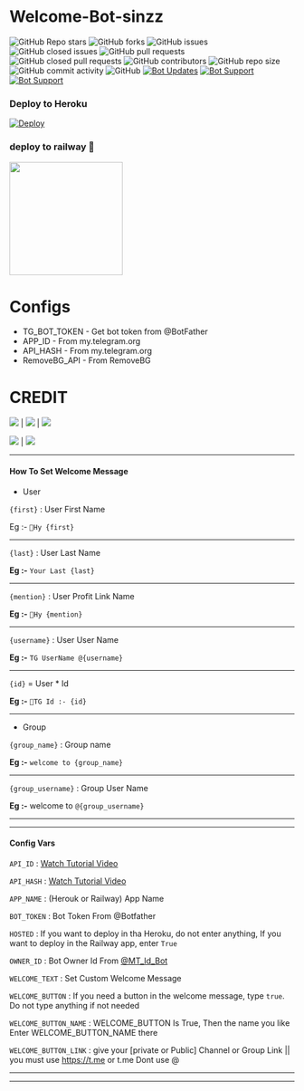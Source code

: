 # Welcome-Bot-sinzz

  
![GitHub Repo stars](https://img.shields.io/github/stars/Sinan-M-116/welcome-bot-sinzz?color=blue&style=flat)
![GitHub forks](https://img.shields.io/github/forks/Sinan-M-116/welcome-bot-sinzz?color=green&style=flat)
![GitHub issues](https://img.shields.io/github/issues/Sinan-M-116/welcome-bot-sinzz)
![GitHub closed issues](https://img.shields.io/github/issues-closed/Sinan-M-116/welcome-bot-sinzz)
![GitHub pull requests](https://img.shields.io/github/issues-pr/Sinan-M-116/welcome-bot-sinzz)
![GitHub closed pull requests](https://img.shields.io/github/issues-pr-closed/Sinan-M-116/welcome-bot-sinzz)
![GitHub contributors](https://img.shields.io/github/contributors/Sinan-M-116/welcome-bot-sinzz?style=flat)
![GitHub repo size](https://img.shields.io/github/repo-size/Sinan-M-116/welcome-bot-sinzz?color=red)
![GitHub commit activity](https://img.shields.io/github/commit-activity/m/Sinan-M-116/welcome-bot-sinzz)
![GitHub](https://img.shields.io/github/license/Sinan-M-116/welcome-bot-sinzz)
[![Bot Updates](https://img.shields.io/badge/welcome_bot_sinzz-Updates%20Channel-green)](https://t.me/sinzzbotz)
[![Bot Support](https://img.shields.io/badge/welcome_bot_sinzz-Support%20Group-blue)](https://t.me/sinzz_botz)
[![Bot Support](https://img.shields.io/badge/welcome_bot_sinzz-support%20bot-red)](https://t.me/SINANzz_private_BOT)

### Deploy to Heroku
[![Deploy](https://www.herokucdn.com/deploy/button.svg)](https://heroku.com/deploy?template=https://github.com/sinan-m-116/welcome-bot-sinzz) 

### deploy to railway 🚆
<p><a href="https://railway.app/new/template?template=https%3A%2F%2Fgithub.com%2Fsinan-m-116%2FWelcome-Bot-sinzz&envs=API_ID%2CAPI_HASH%2CAPP_NAME%2CBOT_TOKEN%2CHOSTED%2COWNER_ID%2CWELCOME_TEXT%2CWELCOME_BUTTON%2CWELCOME_BUTTON_LINK%2CWELCOME_BUTTON_NAME&optionalEnvs=APP_NAME%2CHOSTED%2CWELCOME_TEXT%2CWELCOME_BUTTON%2CWELCOME_BUTTON_LINK%2CWELCOME_BUTTON_NAME&API_IDDesc=Your+APP_ID+From+MyTelegramOrg&API_HASHDesc=Your+APP_HASH+From+My.Telegram.Org&APP_NAMEDesc=Railway+App+Name&BOT_TOKENDesc=Your+Bot+Token+From+%40BotFather&HOSTEDDesc=Check+readme.md+file+for+more+details+%28true%29&OWNER_IDDesc=what+is+the+I'd+&WELCOME_TEXTDesc=Set+Your+Welcome+Text+More+Information+Check+Out+Readme.md&WELCOME_BUTTONDesc=Check+readme.md+file+for+more+details+%28true%29&WELCOME_BUTTON_LINKDesc=give+your+%5Bprivate+or+Public%5D+Channel+or+Group+Link+%7C%7C+you+must+use+https%3A%2F%2Ft.me+or+t.me+But+Dont+use+%40&WELCOME_BUTTON_NAMEDesc=Give+the+button+a+name+%28eg%3A-JOIN+NOW%29&referralCode=sinzzbotz"><img src="https://img.shields.io/badge/Deploy%20To%20railway-redgreen?style=for-the-badge&logo=railway" width="200""/></a></p>


# Configs

* TG_BOT_TOKEN - Get bot token from @BotFather
* APP_ID      - From my.telegram.org 
* API_HASH    - From my.telegram.org 
* RemoveBG_API - From RemoveBG

# CREDIT 

<a href="https://t.me/SinzzBotzz"><img src="https://img.shields.io/badge/creater-2cb6e0?style=for-the-badge&logo=telegram&logoColor=green"></a> | <a href="https://t.me/Pythone_3"><img src="https://img.shields.io/badge/creater-2cb6e0?style=for-the-badge&logo=telegram&logoColor=yellow"></a> | <a href="https://t.me/shiastudent"><img src="https://img.shields.io/badge/creater-2cb6e0?style=for-the-badge&logo=telegram&logoColor=green"></a>


<a href="https://GitHub.com/sinan-m-116"><img src="https://img.shields.io/badge/GitHube-2cb6e0?style=for-the-badge&logo=GitHub&logoColor=yellow"></a> | <a href="https://GitHub.com/sinan-m-coder"><img src="https://img.shields.io/badge/GitHube-2cb6e0?style=for-the-badge&logo=GitHub&logoColor=yellow"></a>


----
#### How To Set Welcome Message
* User

`{first}` : User First Name

Eg :- `👋Hy {first}`

----

`{last}` : User Last Name

**Eg :-** `Your Last {last}`

----

`{mention}` : User Profit Link Name

**Eg :-** `👋Hy {mention}`

----

`{username}` : User User Name

**Eg :-** `TG UserName @{username}`

----

`{id}` = User * Id

**Eg :-** `👋TG Id :- {id}`

----

* Group

`{group_name}` : Group name

**Eg :-** `welcome to {group_name}`

----

`{group_username}` : Group User Name
  
**Eg :-** welcome to `@{group_username}`

----
----

#### Config Vars

`API_ID` : [Watch Tutorial Video](https://youtu.be/5eEsvLAKVc0)

`API_HASH` : [Watch Tutorial Video](https://youtu.be/5eEsvLAKVc0)

`APP_NAME` : (Herouk or Railway) App Name

`BOT_TOKEN` : Bot Token From @Botfather

`HOSTED` : If you want to deploy in tha Heroku, do not enter anything, If you want to deploy in the Railway app, enter `True`

`OWNER_ID` : Bot Owner Id From [@MT_Id_Bot](https://telegram.dog/MT_ID_Bot)

`WELCOME_TEXT` : Set Custom Welcome Message 

`WELCOME_BUTTON` : If you need a button in the welcome message, type `true`. Do not type anything if not needed

`WELCOME_BUTTON_NAME` : WELCOME_BUTTON Is True, Then the name you like Enter WELCOME_BUTTON_NAME there

`WELCOME_BUTTON_LINK` : give your [private or Public] Channel or Group Link || you must use https://t.me or t.me Dont use @

----
----
